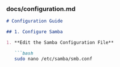 ### **docs/configuration.md**

```markdown
# Configuration Guide

## 1. Configure Samba

1. **Edit the Samba Configuration File**

   ```bash
   sudo nano /etc/samba/smb.conf

